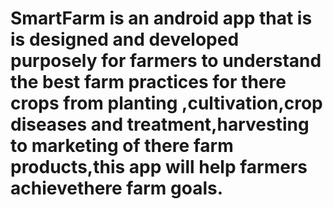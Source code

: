 # SmartFarm is an android app that is is designed and developed purposely for farmers to understand the best farm practices for there crops from planting ,cultivation,crop diseases and treatment,harvesting to marketing of there farm products,this app will help farmers achievethere farm goals.

